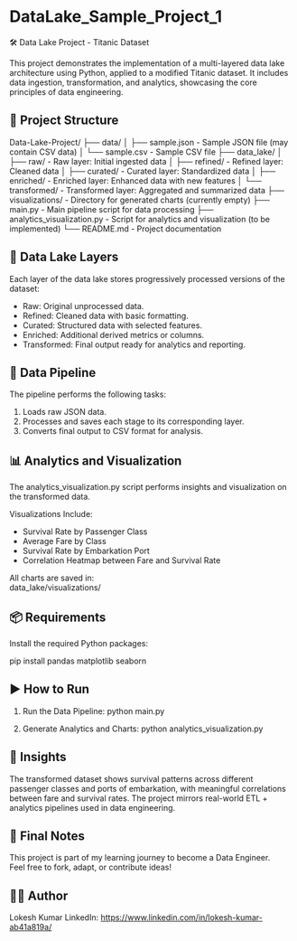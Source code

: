 # DataLake_Sample_Project_1


🛠️ Data Lake Project - Titanic Dataset

This project demonstrates the implementation of a multi-layered data lake architecture using Python, applied to a modified Titanic dataset. It includes data ingestion, transformation, and analytics, showcasing the core principles of data engineering.

📁 Project Structure
--------------------
Data-Lake-Project/
├── data/
│   ├── sample.json           - Sample JSON file (may contain CSV data)
│   └── sample.csv            - Sample CSV file
├── data_lake/
│   ├── raw/                  - Raw layer: Initial ingested data
│   ├── refined/              - Refined layer: Cleaned data
│   ├── curated/              - Curated layer: Standardized data
│   ├── enriched/             - Enriched layer: Enhanced data with new features
│   └── transformed/          - Transformed layer: Aggregated and summarized data
├── visualizations/           - Directory for generated charts (currently empty)
├── main.py                   - Main pipeline script for data processing
├── analytics_visualization.py - Script for analytics and visualization (to be implemented)
└── README.md                 - Project documentation

🌊 Data Lake Layers
--------------------
Each layer of the data lake stores progressively processed versions of the dataset:

- Raw: Original unprocessed data.
- Refined: Cleaned data with basic formatting.
- Curated: Structured data with selected features.
- Enriched: Additional derived metrics or columns.
- Transformed: Final output ready for analytics and reporting.

🔄 Data Pipeline
--------------------
The pipeline performs the following tasks:
1. Loads raw JSON data.
2. Processes and saves each stage to its corresponding layer.
3. Converts final output to CSV format for analysis.

📊 Analytics and Visualization
--------------------
The analytics_visualization.py script performs insights and visualization on the transformed data.

Visualizations Include:
- Survival Rate by Passenger Class
- Average Fare by Class
- Survival Rate by Embarkation Port
- Correlation Heatmap between Fare and Survival Rate

All charts are saved in:  
data_lake/visualizations/

📦 Requirements
--------------------
Install the required Python packages:

pip install pandas matplotlib seaborn

▶️ How to Run
--------------------
1. Run the Data Pipeline:
   python main.py

2. Generate Analytics and Charts:
   python analytics_visualization.py

🧠 Insights
--------------------
The transformed dataset shows survival patterns across different passenger classes and ports of embarkation, with meaningful correlations between fare and survival rates. The project mirrors real-world ETL + analytics pipelines used in data engineering.

🏁 Final Notes
--------------------
This project is part of my learning journey to become a Data Engineer.  
Feel free to fork, adapt, or contribute ideas!

🙋‍♂️ Author
--------------------
Lokesh Kumar
LinkedIn: https://www.linkedin.com/in/lokesh-kumar-ab41a819a/
